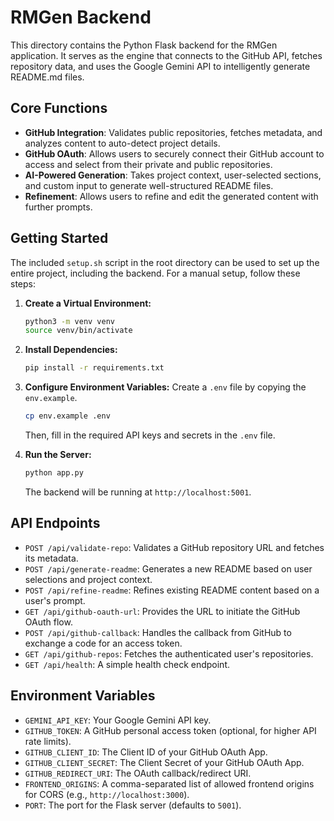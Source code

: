 # RMGen Backend

This directory contains the Python Flask backend for the RMGen application. It serves as the engine that connects to the GitHub API, fetches repository data, and uses the Google Gemini API to intelligently generate README.md files.

## Core Functions

- **GitHub Integration**: Validates public repositories, fetches metadata, and analyzes content to auto-detect project details.
- **GitHub OAuth**: Allows users to securely connect their GitHub account to access and select from their private and public repositories.
- **AI-Powered Generation**: Takes project context, user-selected sections, and custom input to generate well-structured README files.
- **Refinement**: Allows users to refine and edit the generated content with further prompts.

## Getting Started

The included `setup.sh` script in the root directory can be used to set up the entire project, including the backend. For a manual setup, follow these steps:

1.  **Create a Virtual Environment:**
    ```bash
    python3 -m venv venv
    source venv/bin/activate
    ```

2.  **Install Dependencies:**
    ```bash
    pip install -r requirements.txt
    ```

3.  **Configure Environment Variables:**
    Create a `.env` file by copying the `env.example`.
    ```bash
    cp env.example .env
    ```
    Then, fill in the required API keys and secrets in the `.env` file.

4.  **Run the Server:**
    ```bash
    python app.py
    ```
    The backend will be running at `http://localhost:5001`.

## API Endpoints

-   `POST /api/validate-repo`: Validates a GitHub repository URL and fetches its metadata.
-   `POST /api/generate-readme`: Generates a new README based on user selections and project context.
-   `POST /api/refine-readme`: Refines existing README content based on a user's prompt.
-   `GET /api/github-oauth-url`: Provides the URL to initiate the GitHub OAuth flow.
-   `POST /api/github-callback`: Handles the callback from GitHub to exchange a code for an access token.
-   `GET /api/github-repos`: Fetches the authenticated user's repositories.
-   `GET /api/health`: A simple health check endpoint.

## Environment Variables

-   `GEMINI_API_KEY`: Your Google Gemini API key.
-   `GITHUB_TOKEN`: A GitHub personal access token (optional, for higher API rate limits).
-   `GITHUB_CLIENT_ID`: The Client ID of your GitHub OAuth App.
-   `GITHUB_CLIENT_SECRET`: The Client Secret of your GitHub OAuth App.
-   `GITHUB_REDIRECT_URI`: The OAuth callback/redirect URI.
-   `FRONTEND_ORIGINS`: A comma-separated list of allowed frontend origins for CORS (e.g., `http://localhost:3000`).
-   `PORT`: The port for the Flask server (defaults to `5001`).
